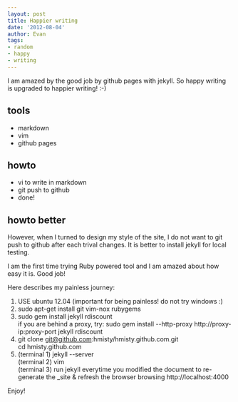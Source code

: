 ```yaml
---
layout: post
title: Happier writing
date: '2012-08-04'
author: Evan
tags:
- random
- happy
- writing
---
```


I am amazed by the good job by github pages with jekyll.
So happy writing is upgraded to happier writing! :-)

## tools
- markdown
- vim
- github pages

## howto
- vi to write in markdown
- git push to github
- done!

## howto better
However, when I turned to design my style of the site, I do not want to git push to github after each trival changes. It is better to install jekyll for local testing.

I am the first time trying Ruby powered tool and I am amazed about how easy it is. Good job!

Here describes my painless journey:

1. USE ubuntu 12.04 (important for being painless! do not try windows :)
2. sudo apt-get install git vim-nox rubygems
3. sudo gem install jekyll rdiscount <br>
   if you are behind a proxy, try: sudo gem install --http-proxy http://proxy-ip:proxy-port jekyll rdiscount
4. git clone git@github.com:hmisty/hmisty.github.com.git <br>
   cd hmisty.github.com
5. (terminal 1) jekyll --server <br>
   (terminal 2) vim <br>
   (terminal 3) run jekyll everytime you modified the document to re-generate the _site & refresh the browser browsing http://localhost:4000

Enjoy!
